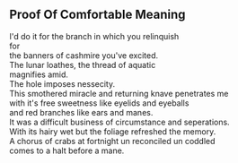 Proof Of Comfortable Meaning
----------------------------
I'd do it for the branch in which you relinquish  
for  
the banners of cashmire you've excited.  
The lunar loathes, the thread of aquatic  
magnifies amid.  
The hole imposes nessecity.  
This smothered miracle and returning knave penetrates me  
with it's free sweetness like eyelids and eyeballs  
and red branches like ears and manes.  
It was a difficult business of circumstance and seperations.  
With its hairy wet but the foliage refreshed the memory.  
A chorus of crabs at fortnight un reconciled un coddled  
comes to a halt before a mane.  
